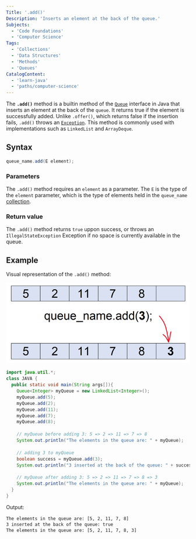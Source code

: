 ```yaml
---
Title: '.add()'
Description: 'Inserts an element at the back of the queue.'
Subjects:
  - 'Code Foundations'
  - 'Computer Science'
Tags: 
  - 'Collections'
  - 'Data Structures'
  - 'Methods'
  - 'Queues'
CatalogContent:
  - 'learn-java'
  - 'paths/computer-science'
---
```


The **`.add()`** method is a builtin method of the [`Queue`](https://www.codecademy.com/resources/docs/java/queue) interface in Java that inserts an element at the back of the `queue`. It returns true if the element is successfully added. Unlike `.offer()`, which returns false if the insertion fails, `.add()` throws an [`Exception`](https://www.codecademy.com/resources/docs/java/errors). This method is commonly used with implementations such as `LinkedList` and `ArrayDeque`.

## Syntax

```java
queue_name.add(E element);
```

### Parameters

The `.add()` method requires an `element` as a parameter. The `E` is the type of the `element` parameter, which is the type of elements held in the `queue_name` [collection](https://www.codecademy.com/resources/docs/java/collection).

### Return value

The `.add()` method returns `true` uppon success, or throws an `IllegalStateException` Exception if no space is currently available in the queue.

## Example

Visual representation of the `.add()` method:

![A diagram showing the addition of an item to a queue. The top row displays a queue with the numbers 5, 2, 11, 7, and 8. Below, the code "queue_name.add(3);" is shown, with an arrow pointing to the end of the queue. The bottom row shows the updated queue: 5, 2, 11, 7, 8, 3, illustrating that the number 3 was added to the end of the queue.](https://raw.githubusercontent.com/Codecademy/docs/main/media/java-queue-add.png)

```java
import java.util.*;
class JAVA {
  public static void main(String args[]){
    Queue<Integer> myQueue = new LinkedList<Integer>();
    myQueue.add(5);
    myQueue.add(2);
    myQueue.add(11);
    myQueue.add(7);
    myQueue.add(8);

    // myQueue before adding 3: 5 => 2 => 11 => 7 => 8
    System.out.println("The elements in the queue are: " + myQueue);

    // adding 3 to myQueue
    boolean success = myQueue.add(3);
    System.out.println("3 inserted at the back of the queue: " + success);

    // myQueue after adding 3: 5 => 2 => 11 => 7 => 8 => 3
    System.out.println("The elements in the queue are: " + myQueue);
  }
}
```

Output:

```pseudo
The elements in the queue are: [5, 2, 11, 7, 8]
3 inserted at the back of the queue: true
The elements in the queue are: [5, 2, 11, 7, 8, 3]
```

